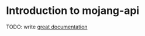 # Introduction to mojang-api

TODO: write [great documentation](http://jacobian.org/writing/what-to-write/)
